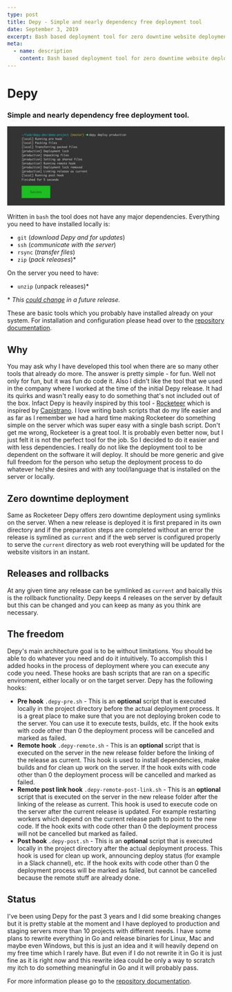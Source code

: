 ```yaml
---
type: post
title: Depy - Simple and nearly dependency free deployment tool
date: September 3, 2019
excerpt: Bash based deployment tool for zero downtime website deployment and instant rollbacks in case of emergency.
meta:
  - name: description
    content: Bash based deployment tool for zero downtime website deployment and instant rollbacks in case of emergency
---
```


# Depy

### Simple and nearly dependency free deployment tool. 

![Depy](./depy.jpg)

Written in `bash` the tool does not have any major dependencies. Everything you need to have installed locally is:
 * `git` (*download Depy and for updates*)
 * `ssh` (*communicate with the server*)
 * `rsync` (*transfer files*)
 * `zip` (*pack releases*)*

On the server you need to have:
* `unzip` (unpack releases)*

\* *This [could change](https://github.com/ivandokov/depy/issues/22) in a future release.*

These are basic tools which you probably have installed already on your system. For installation and configuration please head over to the [repository documentation](https://github.com/ivandokov/depy). 

## Why

You may ask why I have developed this tool when there are so many other tools that already do more. The answer is pretty simple - for fun. Well not only for fun, but it was fun do code it. Also I didn't like the tool that we used in the company where I worked at the time of the initial Depy release. It had its quirks and wasn't really easy to do something that's not included out of the box. Infact Depy is heavily inspired by this tool - [Rocketeer](http://rocketeer.autopergamene.eu/) which is inspired by [Capistrano](https://capistranorb.com). I love writing bash scripts that do my life easier and as far as I remember we had a hard time making Rocketeer do something simple on the server which was super easy with a single bash script. Don't get me wrong, Rocketeer is a great tool. It is probably even better now, but I just felt it is not the perfect tool for the job. So I decided to do it easier and with less dependencies. I really do not like the deployment tool to be dependent on the software it will deploy. It should be more generic and give full freedom for the person who setup the deployment process to do whatever he/she desires and with any tool/language that is installed on the server or locally.  

## Zero downtime deployment

Same as Rocketeer Depy offers zero downtime deployment using symlinks on the server. When a new release is deployed it is first prepared in its own directory and if the preparation steps are completed without an error the release is symlined as `current` and if the web server is configured properly to serve the `current` directory as web root everything will be updated for the website visitors in an instant.  

## Releases and rollbacks

At any given time any release can be symlinked as `current` and baically this is the rollback functionality. Depy keeps 4 releases on the server by default but this can be changed and you can keep as many as you think are necessary.  

## The freedom

Depy's main architecture goal is to be without limitations. You should be able to do whatever you need and do it intuitively. To accomplish this I added hooks in the process of deployment where you can execute any code you need. These hooks are bash scripts that are ran on a specific enviroment, either locally or on the target server.
Depy has the following hooks:
* **Pre hook** `.depy-pre.sh` - This is an **optional** script that is executed locally in the project directory before the actual deployment process. It is a great place to make sure that you are not deploying broken code to the server. You can use it to execute tests, builds, etc. If the hook exits with code other than 0 the deployment process will be cancelled and marked as failed.
* **Remote hook** `.depy-remote.sh` - This is an **optional** script that is executed on the server in the new release folder before the linking of the release as current. This hook is used to install dependencies, make builds and for clean up work on the server. If the hook exits with code other than 0 the deployment process will be cancelled and marked as failed.
* **Remote post link hook** `.depy-remote-post-link.sh` - This is an **optional** script that is executed on the server in the new release folder after the linking of the release as current. This hook is used to execute code on the server after the current release is updated. For example restarting workers which depend on the current release path to point to the new code. If the hook exits with code other than 0 the deployment process will not be cancelled but marked as failed.
* **Post hook** `.depy-post.sh` - This is an **optional** script that is executed locally in the project directory after the actual deployment process. This hook is used for clean up work, announcing deploy status (for example in a Slack channel), etc. If the hook exits with code other than 0 the deployment process will be marked as failed, but cannot be cancelled because the remote stuff are already done.

## Status

I've been using Depy for the past 3 years and I did some breaking changes but it is pretty stable at the moment and I have deployed to production and staging servers more than 10 projects with different needs. I have some plans to rewrite everything in Go and release binaries for Linux, Mac and maybe even Windows, but this is just an idea and it will heavily depend on my free time which I rarely have. But even if I do not rewrite it in Go it is just fine as it is right now and this rewrite idea could be only a way to scratch my itch to do something meaningful in Go and it will probably pass.
                                  
For more information please go to the [repository documentation](https://github.com/ivandokov/depy).